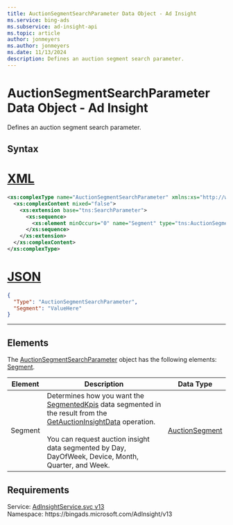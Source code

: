 ```yaml
---
title: AuctionSegmentSearchParameter Data Object - Ad Insight
ms.service: bing-ads
ms.subservice: ad-insight-api
ms.topic: article
author: jonmeyers
ms.author: jonmeyers
ms.date: 11/13/2024
description: Defines an auction segment search parameter.
---
```

# AuctionSegmentSearchParameter Data Object - Ad Insight
Defines an auction segment search parameter.

## Syntax

# [XML](#tab/xml)

```xml
<xs:complexType name="AuctionSegmentSearchParameter" xmlns:xs="http://www.w3.org/2001/XMLSchema">
  <xs:complexContent mixed="false">
    <xs:extension base="tns:SearchParameter">
      <xs:sequence>
        <xs:element minOccurs="0" name="Segment" type="tns:AuctionSegment" />
      </xs:sequence>
    </xs:extension>
  </xs:complexContent>
</xs:complexType>
```

# [JSON](#tab/json)

```json
{
  "Type": "AuctionSegmentSearchParameter",
  "Segment": "ValueHere"
}
```

-----

## <a name="elements"></a>Elements

The [AuctionSegmentSearchParameter](auctionsegmentsearchparameter.md) object has the following elements: [Segment](#segment).

|Element|Description|Data Type|
|-----------|---------------|-------------|
|<a name="segment"></a>Segment|Determines how you want the [SegmentedKpis](auctioninsightentry.md#segmentedkpis) data segmented in the result from the [GetAuctionInsightData](getauctioninsightdata.md) operation.<br/><br/>You can request auction insight data segmented by Day, DayOfWeek, Device, Month, Quarter, and Week.|[AuctionSegment](auctionsegment.md)|

## Requirements
Service: [AdInsightService.svc v13](https://adinsight.api.bingads.microsoft.com/Api/Advertiser/AdInsight/v13/AdInsightService.svc)  
Namespace: https\://bingads.microsoft.com/AdInsight/v13  


